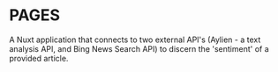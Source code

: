 # PAGES

A Nuxt application that connects to two external API's (Aylien - a text analysis API, and Bing News Search API) to discern the 'sentiment' of a provided article.
